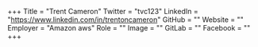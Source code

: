 +++
Title = "Trent Cameron"
Twitter = "tvc123"
LinkedIn = "https://www.linkedin.com/in/trentoncameron"
GitHub = ""
Website = ""
Employer = "Amazon aws"
Role = ""
Image = ""
GitLab = ""
Facebook = ""
+++
